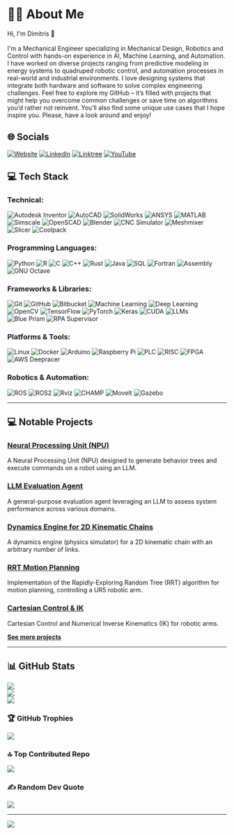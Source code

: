 # 🙋‍♂️ About Me

Hi, I'm Dimitris 👋<br><br>I'm a Mechanical Engineer specializing in Mechanical Design, Robotics and Control with hands-on experience in AI, Machine Learning, and Automation. I have worked on diverse projects ranging from predictive modeling in energy systems to quadruped robotic control, and automation processes in real-world and industrial environments. I love designing systems that integrate both hardware and software to solve complex engineering challenges. Feel free to explore my GitHub – it’s filled with projects that might help you overcome common challenges or save time on algorithms you’d rather not reinvent. You’ll also find some unique use cases that I hope inspire you. Please, have a look around and enjoy!


## 🌐 Socials

[![Website](https://img.shields.io/badge/Website-%2312100E.svg?style=flat&logo=githubpages&logoColor=white)]([https://www.thedalabs.com/) 
[![LinkedIn](https://img.shields.io/badge/LinkedIn-%230077B5.svg?style=flat&logo=linkedin&logoColor=white)](https://linkedin.com/in/anastasiou-dimitris/) 
[![Linktree](https://img.shields.io/badge/Linktree-%23CFE7E7.svg?style=flat&logo=linktree&logoColor=green)](https://linktr.ee/dimitris.anastasiou)
[![YouTube](https://img.shields.io/badge/YouTube-%23FF0000.svg?style=flat&logo=YouTube&logoColor=white)](https://youtube.com/@da-labs) 


## 💻 Tech Stack

### Technical:
![Autodesk Inventor](https://img.shields.io/badge/Autodesk%20Inventor-%23ffffff.svg?style=flat&logo=autodesk&logoColor=0696D7) 
![AutoCAD](https://img.shields.io/badge/AutoCAD-%23E40029.svg?style=flat&logo=autodesk&logoColor=white) 
![SolidWorks](https://img.shields.io/badge/SolidWorks-%23D22128.svg?style=flat&logo=solidworks&logoColor=white) 
![ANSYS](https://img.shields.io/badge/ANSYS-%23ffcc33.svg?style=flat&logo=ansys&logoColor=black) 
![MATLAB](https://img.shields.io/badge/MATLAB-%23FF7043.svg?style=flat&logo=mathworks&logoColor=white) 
![Simscale](https://img.shields.io/badge/SimScale-%230077B5.svg?style=flat&logo=simscale&logoColor=white) 
![OpenSCAD](https://img.shields.io/badge/OpenSCAD-%23FFD700.svg?style=flat&logo=openscad&logoColor=black) 
![Blender](https://img.shields.io/badge/blender-%23F5792A.svg?style=flat&logo=blender&logoColor=white) 
![CNC Simulator](https://img.shields.io/badge/CNC%20Simulator-%23D00000.svg?style=flat) 
![Meshmixer](https://img.shields.io/badge/Meshmixer-%23F5792A.svg?style=flat) 
![Slicer](https://img.shields.io/badge/Slicer-%23FFFFFF.svg?style=flat) 
![Coolpack](https://img.shields.io/badge/Coolpack-%23006C9E.svg?style=flat&logoColor=white)

### Programming Languages:
![Python](https://img.shields.io/badge/python-3670A0?style=flat&logo=python&logoColor=ffdd54) 
![R](https://img.shields.io/badge/r-276DC3?style=flat&logo=r&logoColor=white) 
![C](https://img.shields.io/badge/c-A8B9CC.svg?style=flat&logo=c&logoColor=white) 
![C++](https://img.shields.io/badge/c++-00599C.svg?style=flat&logo=c%2B%2B&logoColor=white) 
![Rust](https://img.shields.io/badge/rust-000000.svg?style=flat&logo=rust&logoColor=white) 
![Java](https://img.shields.io/badge/java-007396.svg?style=flat&logo=java&logoColor=white) 
![SQL](https://img.shields.io/badge/SQL-CC2927.svg?style=flat&logo=microsoft-sql-server&logoColor=white) 
![Fortran](https://img.shields.io/badge/Fortran-734F96.svg?style=flat&logo=fortran&logoColor=white) 
![Assembly](https://img.shields.io/badge/Assembly-007396.svg?style=flat) 
![GNU Octave](https://img.shields.io/badge/GNU%20Octave-0790C0?style=flat&logo=gnu-octave&logoColor=fcd683)

### Frameworks & Libraries:
![Git](https://img.shields.io/badge/Git-F05032.svg?style=flat&logo=git&logoColor=white) 
![GitHub](https://img.shields.io/badge/GitHub-181717.svg?style=flat&logo=github&logoColor=white) 
![Bitbucket](https://img.shields.io/badge/Bitbucket-0052CC.svg?style=flat&logo=bitbucket&logoColor=white) 
![Machine Learning](https://img.shields.io/badge/Machine%20Learning-FFC107.svg?style=flat) 
![Deep Learning](https://img.shields.io/badge/Deep%20Learning-000000.svg?style=flat) 
![OpenCV](https://img.shields.io/badge/OpenCV-5C3EE8.svg?style=flat&logo=opencv&logoColor=white) 
![TensorFlow](https://img.shields.io/badge/TensorFlow-FF6F00.svg?style=flat&logo=tensorflow&logoColor=white) 
![PyTorch](https://img.shields.io/badge/PyTorch-EE4C2C.svg?style=flat&logo=pytorch&logoColor=white) 
![Keras](https://img.shields.io/badge/Keras-D00000.svg?style=flat&logo=keras&logoColor=white) 
![CUDA](https://img.shields.io/badge/CUDA-76B900.svg?style=flat&logo=nvidia&logoColor=white) 
![LLMs](https://img.shields.io/badge/LLMs-FF5733.svg?style=flat&logo=ai&logoColor=white) 
![Blue Prism](https://img.shields.io/badge/Blue%20Prism-0082C9.svg?style=flat&logo=blue-prism&logoColor=white) 
![RPA Supervisor](https://img.shields.io/badge/RPA%20Supervisor-000000.svg?style=flat&logo=rp-assistant&logoColor=white)

### Platforms & Tools:
![Linux](https://img.shields.io/badge/Linux-FCC624.svg?style=flat&logo=linux&logoColor=black) 
![Docker](https://img.shields.io/badge/Docker-2496ED.svg?style=flat&logo=docker&logoColor=white) 
![Arduino](https://img.shields.io/badge/Arduino-00979D.svg?style=flat&logo=arduino&logoColor=white) 
![Raspberry Pi](https://img.shields.io/badge/Raspberry%20Pi-A22846.svg?style=flat&logo=raspberry-pi&logoColor=white) 
![PLC](https://img.shields.io/badge/PLC-FF9900.svg?style=flat&logo=siemens&logoColor=white) 
![RISC](https://img.shields.io/badge/RISC-FFD700.svg?style=flat) 
![FPGA](https://img.shields.io/badge/FPGA-0098DA.svg?style=flat) 
![AWS Deepracer](https://img.shields.io/badge/AWS%20Deepracer-232F3E.svg?style=flat&logo=amazon-aws&logoColor=white)

### Robotics & Automation:
![ROS](https://img.shields.io/badge/ROS-22314E.svg?style=flat&logo=ros&logoColor=white) 
![ROS2](https://img.shields.io/badge/ROS2-2C4CB8.svg?style=flat&logo=ros&logoColor=white) 
![Rviz](https://img.shields.io/badge/Rviz-4D4D4D.svg?style=flat) 
![CHAMP](https://img.shields.io/badge/CHAMP-000000.svg?style=flat) 
![MoveIt](https://img.shields.io/badge/MoveIt-793392.svg?style=flat) 
![Gazebo](https://img.shields.io/badge/Gazebo-8D85FF.svg?style=flat)

---


## 💻 Notable Projects

### [Neural Processing Unit (NPU)](https://github.com/dimitris-anastasiou/npu)
A Neural Processing Unit (NPU) designed to generate behavior trees and execute commands on a robot using an LLM.

### [LLM Evaluation Agent](https://github.com/dimitris-anastasiou/llm-evaluation-agent)
A general-purpose evaluation agent leveraging an LLM to assess system performance across various domains.

### [Dynamics Engine for 2D Kinematic Chains](https://github.com/dimitris-anastasiou/dynamics-engine-2d-kinematic-chains)
A dynamics engine (physics simulator) for a 2D kinematic chain with an arbitrary number of links.

### [RRT Motion Planning](https://github.com/dimitris-anastasiou/rrt-motion-planning)
Implementation of the Rapidly-Exploring Random Tree (RRT) algorithm for motion planning, controlling a UR5 robotic arm.

### [Cartesian Control & IK](https://github.com/dimitris-anastasiou/cartesian-control-IK)
Cartesian Control and Numerical Inverse Kinematics (IK) for robotic arms.

**[See more projects](https://github.com/dimitris-anastasiou?tab=repositories)**

---


## 📊 GitHub Stats

![](https://github-readme-stats.vercel.app/api?username=dimitris-anastasiou&theme=transparent&hide_border=true&include_all_commits=false&count_private=false)<br/>
![](https://github-readme-streak-stats.herokuapp.com/?user=dimitris-anastasiou&theme=transparent&hide_border=true)<br/>
![](https://github-readme-stats.vercel.app/api/top-langs/?username=dimitris-anastasiou&theme=transparent&hide_border=true&include_all_commits=false&count_private=false&layout=compact)

### 🏆 GitHub Trophies
![](https://github-profile-trophy.vercel.app/?username=dimitris-anastasiou&theme=transparent&no-frame=true&no-bg=true&margin-w=4)

### 🔝 Top Contributed Repo
![](https://github-contributor-stats.vercel.app/api?username=dimitris-anastasiou&limit=5&theme=transparent&combine_all_yearly_contributions=true)

### ✍️ Random Dev Quote
![](https://quotes-github-readme.vercel.app/api?type=horizontal&theme=dark)

---


[![](https://visitcount.itsvg.in/api?id=dimitris-anastasiou&icon=0&color=12)](https://visitcount.itsvg.in)
